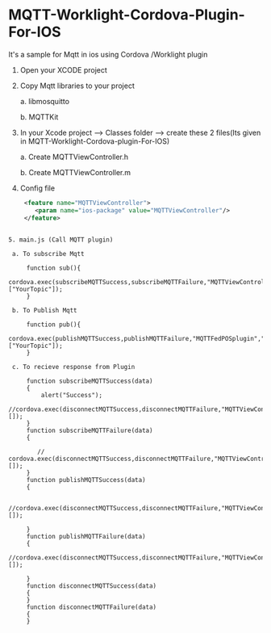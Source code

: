 # MQTT-Worklight-Cordova-Plugin-For-IOS
It's a sample for Mqtt in ios using Cordova /Worklight plugin

1. Open your XCODE project
2. Copy Mqtt libraries to your project

    a. libmosquitto

    b. MQTTKit
    
3. In your Xcode project --> Classes folder --> create these 2 files(Its given in MQTT-Worklight-Cordova-plugin-For-IOS)
   
    a. Create MQTTViewController.h

    b. Create MQTTViewController.m
    
4.  Config file
    ```xml
     <feature name="MQTTViewController">
        <param name="ios-package" value="MQTTViewController"/>
     </feature>
   ```
    
5. main.js (Call MQTT plugin)

    a. To subscribe Mqtt

        function sub(){
            cordova.exec(subscribeMQTTSuccess,subscribeMQTTFailure,"MQTTViewController","subscribe",["YourTopic"]);
        }
        
    b. To Publish Mqtt
    
        function pub(){
            cordova.exec(publishMQTTSuccess,publishMQTTFailure,"MQTTFedPOSplugin","pubMssgAction",["YourTopic"]);
        }
        
    c. To recieve response from Plugin
    
        function subscribeMQTTSuccess(data)
        {
            alert("Success");
            //cordova.exec(disconnectMQTTSuccess,disconnectMQTTFailure,"MQTTViewController","disconnect",[]);
        }
        function subscribeMQTTFailure(data)
        {
           
           // cordova.exec(disconnectMQTTSuccess,disconnectMQTTFailure,"MQTTViewController","disconnect",[]);
        }
        function publishMQTTSuccess(data)
        {
           
        	//cordova.exec(disconnectMQTTSuccess,disconnectMQTTFailure,"MQTTViewController","disconnect",[]);
        
        }
        function publishMQTTFailure(data)
        {
        	//cordova.exec(disconnectMQTTSuccess,disconnectMQTTFailure,"MQTTViewController","disconnect",[]);
        
        }
        function disconnectMQTTSuccess(data)
        {
        }
        function disconnectMQTTFailure(data)
        {
        }
        

      


    
